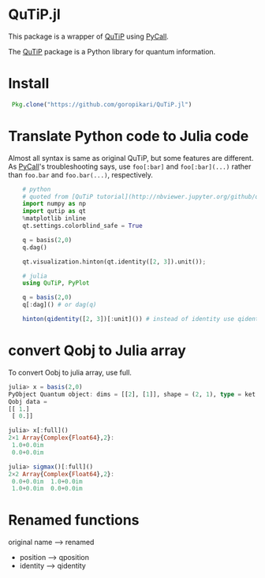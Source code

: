 # QuTiP.jl

<!-- 
[![Build Status](https://travis-ci.org/goropikari/QuTiP.jl.svg?branch=master)](https://travis-ci.org/goropikari/QuTiP.jl)

[![Coverage Status](https://coveralls.io/repos/goropikari/QuTiP.jl/badge.svg?branch=master&service=github)](https://coveralls.io/github/goropikari/QuTiP.jl?branch=master)

[![codecov.io](http://codecov.io/github/goropikari/QuTiP.jl/coverage.svg?branch=master)](http://codecov.io/github/goropikari/QuTiP.jl?branch=master)
-->

This package is a wrapper of [QuTiP](http://qutip.org/) using [PyCall](https://github.com/stevengj/PyCall.jl).

The [QuTiP](http://qutip.org/) package is a Python library for quantum information.

# Install

```julia
 Pkg.clone("https://github.com/goropikari/QuTiP.jl")
```

# Translate Python code to Julia code
Almost all syntax is same as original QuTiP, but some features are different.  
As [PyCall](https://github.com/JuliaPy/PyCall.jl)'s troubleshooting says, use `foo[:bar]` and `foo[:bar](...)` rather than `foo.bar` and `foo.bar(...)`, respectively.
```python
    # python
    # quoted from [QuTiP tutorial](http://nbviewer.jupyter.org/github/qutip/qutip-notebooks/blob/master/examples/superop-contract.ipynb)
    import numpy as np
    import qutip as qt
    %matplotlib inline
    qt.settings.colorblind_safe = True

    q = basis(2,0)
    q.dag()

    qt.visualization.hinton(qt.identity([2, 3]).unit());
```

```julia
    # julia
    using QuTiP, PyPlot

    q = basis(2,0)
    q[:dag]() # or dag(q)

    hinton(qidentity([2, 3])[:unit]()) # instead of identity use qidentity
```

# convert Qobj to Julia array
To convert Oobj to julia array, use full.
```julia
julia> x = basis(2,0)
PyObject Quantum object: dims = [[2], [1]], shape = (2, 1), type = ket
Qobj data =
[[ 1.]
 [ 0.]]

julia> x[:full]()
2×1 Array{Complex{Float64},2}:
 1.0+0.0im
 0.0+0.0im

julia> sigmax()[:full]()
2×2 Array{Complex{Float64},2}:
 0.0+0.0im  1.0+0.0im
 1.0+0.0im  0.0+0.0im
```

# Renamed functions
original name --> renamed
- position --> qposition
- identity --> qidentity

